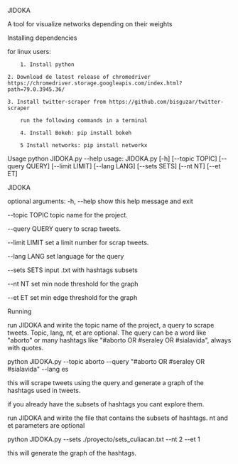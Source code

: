 JIDOKA

A tool for visualize networks depending on their weights

Installing dependencies

for linux users:
  
    	1. Install python
    	
	2. Download de latest release of chromedriver https://chromedriver.storage.googleapis.com/index.html?path=79.0.3945.36/
    	
	3. Install twitter-scraper from https://github.com/bisguzar/twitter-scraper

    	run the following commands in a terminal
    	
		4. Install Bokeh: pip install bokeh
    		
		5 Install networks: pip install networkx

Usage
python JIDOKA.py --help
usage: JIDOKA.py [-h] [--topic TOPIC] [--query QUERY] [--limit LIMIT]
                 [--lang LANG] [--sets SETS] [--nt NT] [--et ET]

JIDOKA

optional arguments:
  -h, --help     show this help message and exit
  
  --topic TOPIC  topic name for the project.
  
  --query QUERY  query to scrap tweets.
  
  --limit LIMIT  set a limit number for scrap tweets.
  
  --lang LANG    set language for the query
  
  --sets SETS    input .txt with hashtags subsets
  
  --nt NT        set min node threshold for the graph
  
  --et ET        set min edge threshold for the graph


Running

run JIDOKA and wirite the topic name of the project, a query to scrape tweets. Topic, lang, nt, et are optional. The query can be a word like "aborto" or many hashtags like "#aborto OR #seraley OR #sialavida", always with quotes.

python JIDOKA.py --topic aborto --query "#aborto OR #seraley OR #sialavida" --lang es


this will scrape tweets using the query and generate a graph of the hashtags used in tweets.

if you already have the subsets of hashtags you cant explore them. 

run JIDOKA and wirite the file that contains the subsets of hashtags. nt and et parameters are optional

python JIDOKA.py --sets ./proyecto/sets_culiacan.txt  --nt 2 --et 1

this will generate the graph of the hashtags.
